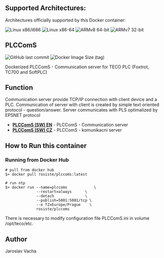 ## Supported Architectures:

Architectures officially supported by this Docker container:

![Linux x86/i686](https://img.shields.io/badge/linux/386-yellowgreen)
![Linux x86-64](https://img.shields.io/badge/linux/amd64-yellowgreen)
![ARMv8 64-bit](https://img.shields.io/badge/linux/arm64-yellowgreen)
![ARMv7 32-bit](https://img.shields.io/badge/linux/arm/v7-yellowgreen)

## PLCComS
![GitHub last commit](https://img.shields.io/github/last-commit/rosiste/plccoms)
![Docker Image Size (tag)](https://img.shields.io/docker/image-size/rosiste/plccoms/latest)

Dockerized PLCComS - Communication server for TECO PLC (Foxtrot, TC700 and SoftPLC)

## Function
Communication server provide TCP/IP connection with client device and a PLC. Communication of server with client is created by simple text oriented protocol - question/answer. Server communicates with PLS optimalized by EPSNET protocol

- **[PLCComS (SW) EN](https://www.tecomat.com/download/software-and-firmware/plccoms/)** - PLCComS - Communication server
- **[PLCComS (SW) CZ](https://www.tecomat.cz/ke-stazeni/software/plccoms/)** - PLCComS - komunikacni server

## How to Run this container

### Running from Docker Hub

```
# pull from docker hub
$> docker pull rosiste/plccoms:latest

# run ntp
$> docker run --name=plccoms            \
              --restart=always      \
              --detach              \
              --publish=5001:5001/tcp \
              --e TZ=Europe/Prague    \
              rosiste/plccoms

```
There is necessary to modify configuration file PLCComS.ini in volume /opt/teco/etc.


## Author

Jaroslav Vacha